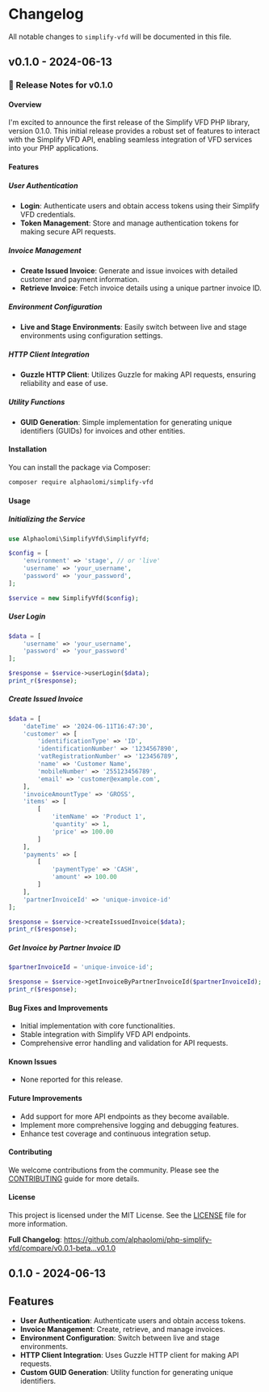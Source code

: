 # Changelog

All notable changes to `simplify-vfd` will be documented in this file.

## v0.1.0 - 2024-06-13

### :tada: Release Notes for v0.1.0

#### Overview

I'm excited to announce the first release of the Simplify VFD PHP library, version 0.1.0. This initial release provides a robust set of features to interact with the Simplify VFD API, enabling seamless integration of VFD services into your PHP applications.

#### Features

##### User Authentication

- **Login**: Authenticate users and obtain access tokens using their Simplify VFD credentials.
- **Token Management**: Store and manage authentication tokens for making secure API requests.

##### Invoice Management

- **Create Issued Invoice**: Generate and issue invoices with detailed customer and payment information.
- **Retrieve Invoice**: Fetch invoice details using a unique partner invoice ID.

##### Environment Configuration

- **Live and Stage Environments**: Easily switch between live and stage environments using configuration settings.

##### HTTP Client Integration

- **Guzzle HTTP Client**: Utilizes Guzzle for making API requests, ensuring reliability and ease of use.

##### Utility Functions

- **GUID Generation**: Simple implementation for generating unique identifiers (GUIDs) for invoices and other entities.

#### Installation

You can install the package via Composer:

```bash
composer require alphaolomi/simplify-vfd

```
#### Usage

##### Initializing the Service

```php
use Alphaolomi\SimplifyVfd\SimplifyVfd;

$config = [
    'environment' => 'stage', // or 'live'
    'username' => 'your_username',
    'password' => 'your_password',
];

$service = new SimplifyVfd($config);

```
##### User Login

```php
$data = [
    'username' => 'your_username',
    'password' => 'your_password'
];

$response = $service->userLogin($data);
print_r($response);

```
##### Create Issued Invoice

```php
$data = [
    'dateTime' => '2024-06-11T16:47:30',
    'customer' => [
        'identificationType' => 'ID',
        'identificationNumber' => '1234567890',
        'vatRegistrationNumber' => '123456789',
        'name' => 'Customer Name',
        'mobileNumber' => '255123456789',
        'email' => 'customer@example.com',
    ],
    'invoiceAmountType' => 'GROSS',
    'items' => [
        [
            'itemName' => 'Product 1',
            'quantity' => 1,
            'price' => 100.00
        ]
    ],
    'payments' => [
        [
            'paymentType' => 'CASH',
            'amount' => 100.00
        ]
    ],
    'partnerInvoiceId' => 'unique-invoice-id'
];

$response = $service->createIssuedInvoice($data);
print_r($response);

```
##### Get Invoice by Partner Invoice ID

```php
$partnerInvoiceId = 'unique-invoice-id';

$response = $service->getInvoiceByPartnerInvoiceId($partnerInvoiceId);
print_r($response);

```
#### Bug Fixes and Improvements

- Initial implementation with core functionalities.
- Stable integration with Simplify VFD API endpoints.
- Comprehensive error handling and validation for API requests.

#### Known Issues

- None reported for this release.

#### Future Improvements

- Add support for more API endpoints as they become available.
- Implement more comprehensive logging and debugging features.
- Enhance test coverage and continuous integration setup.

#### Contributing

We welcome contributions from the community. Please see the [CONTRIBUTING](https://github.com/alphaolomi/php-simplify-vfd/blob/main/CONTRIBUTING.md) guide for more details.

#### License

This project is licensed under the MIT License. See the [LICENSE](https://github.com/alphaolomi/php-simplify-vfd/blob/main/LICENSE.md) file for more information.

**Full Changelog**: https://github.com/alphaolomi/php-simplify-vfd/compare/v0.0.1-beta...v0.1.0

## 0.1.0 - 2024-06-13

## Features

- **User Authentication**: Authenticate users and obtain access tokens.
- **Invoice Management**: Create, retrieve, and manage invoices.
- **Environment Configuration**: Switch between live and stage environments.
- **HTTP Client Integration**: Uses Guzzle HTTP client for making API requests.
- **Custom GUID Generation**: Utility function for generating unique identifiers.
